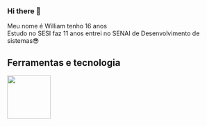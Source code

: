 ### Hi there 👋

<!--
**Willjj862/Willjj862** is a ✨ _special_ ✨ repository because its `README.md` (this file) appears on your GitHub profile.

Here are some ideas to get you started:

- 🔭 I’m currently working on ...
- 🌱 I’m currently learning ...
- 👯 I’m looking to collaborate on ...
- 🤔 I’m looking for help with ...
- 💬 Ask me about ...
- 📫 How to reach me: ...
- 😄 Pronouns: ...
- ⚡ Fun fact: ...
-->
Meu nome é William tenho 16 anos 
<br>
Estudo no SESI faz 11 anos entrei no SENAI de Desenvolvimento de sistemas😎
<br>
##  Ferramentas e tecnologia
<img src="https://cdn.jsdelivr.net/gh/devicons/devicon/icons/github/github-original.svg" width="100" height="100"/>
